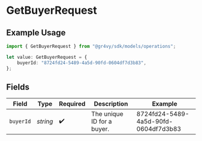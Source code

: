 # GetBuyerRequest

## Example Usage

```typescript
import { GetBuyerRequest } from "@gr4vy/sdk/models/operations";

let value: GetBuyerRequest = {
    buyerId: "8724fd24-5489-4a5d-90fd-0604df7d3b83",
};
```

## Fields

| Field                                | Type                                 | Required                             | Description                          | Example                              |
| ------------------------------------ | ------------------------------------ | ------------------------------------ | ------------------------------------ | ------------------------------------ |
| `buyerId`                            | *string*                             | :heavy_check_mark:                   | The unique ID for a buyer.           | 8724fd24-5489-4a5d-90fd-0604df7d3b83 |